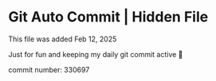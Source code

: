 # Git Auto Commit | Hidden File

This file was added Feb 12, 2025

Just for fun and keeping my daily git commit active 🤪

commit number: 330697
